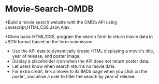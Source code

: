 # Movie-Search-OMDB
*Build a movie search website with the OMDb API using Javascript,HTML,CSS,Json,Ajax.

*Given basic HTML/CSS, program the search form to return movie data in JSON format based on the form submission.
* Use the API data to dynamically create HTML displaying a movie's title, year of release, and poster image.
* Display a placeholder icon when the API does not return poster data.
* Let users know when search returns no movie data.
* For extra credit, link a movie to its IMDb page when you click on the poster, and allow a user to filter the search by year of release. 
